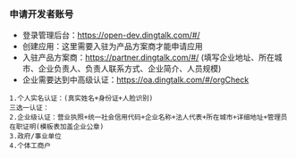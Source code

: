 ### 申请开发者账号
* 登录管理后台：https://open-dev.dingtalk.com/#/
* 创建应用：这里需要入驻为产品方案商才能申请应用
* 入驻产品方案商：https://partner.dingtalk.com/#/ (填写企业地址、所在城市、企业负责人、负责人联系方式、企业简介、人员规模)
* 企业需要达到中高级认证：https://oa.dingtalk.com/#/orgCheck
```
1.个人实名认证：(真实姓名+身份证+人脸识别)
三选一认证：
2.企业级认证：营业执照+统一社会信用代码+企业名称+法人代表+所在城市+详细地址+管理员在职证明(模板表加盖企业公章)
3.政府/事业单位
4.个体工商户
```